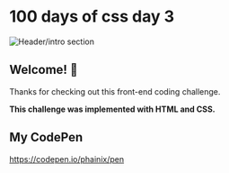 # 100 days of css day 3

![Header/intro section ](../design/Layout.png)

## Welcome! 👋 

Thanks for checking out this front-end coding challenge. 

**This challenge was implemented with HTML and CSS.**

## My CodePen
https://codepen.io/phainix/pen
